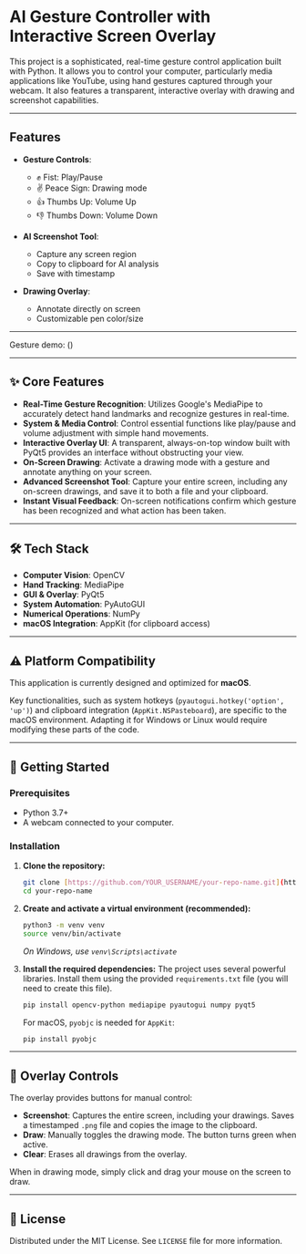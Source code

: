 # AI Gesture Controller with Interactive Screen Overlay

This project is a sophisticated, real-time gesture control application built with Python. It allows you to control your computer, particularly media applications like YouTube, using hand gestures captured through your webcam. It also features a transparent, interactive overlay with drawing and screenshot capabilities.

---

## Features 

- **Gesture Controls**:
  - ✊ Fist: Play/Pause
  - ✌️ Peace Sign: Drawing mode
  - 👍 Thumbs Up: Volume Up
  - 👎 Thumbs Down: Volume Down

- **AI Screenshot Tool**:
  - Capture any screen region
  - Copy to clipboard for AI analysis
  - Save with timestamp

- **Drawing Overlay**:
  - Annotate directly on screen
  - Customizable pen color/size
 
---

Gesture demo: ()

---

## ✨ Core Features

* **Real-Time Gesture Recognition**: Utilizes Google's MediaPipe to accurately detect hand landmarks and recognize gestures in real-time.
* **System & Media Control**: Control essential functions like play/pause and volume adjustment with simple hand movements.
* **Interactive Overlay UI**: A transparent, always-on-top window built with PyQt5 provides an interface without obstructing your view.
* **On-Screen Drawing**: Activate a drawing mode with a gesture and annotate anything on your screen.
* **Advanced Screenshot Tool**: Capture your entire screen, including any on-screen drawings, and save it to both a file and your clipboard.
* **Instant Visual Feedback**: On-screen notifications confirm which gesture has been recognized and what action has been taken.

---

## 🛠️ Tech Stack

* **Computer Vision**: OpenCV
* **Hand Tracking**: MediaPipe
* **GUI & Overlay**: PyQt5
* **System Automation**: PyAutoGUI
* **Numerical Operations**: NumPy
* **macOS Integration**: AppKit (for clipboard access)

---

## ⚠️ Platform Compatibility

This application is currently designed and optimized for **macOS**.

Key functionalities, such as system hotkeys (`pyautogui.hotkey('option', 'up')`) and clipboard integration (`AppKit.NSPasteboard`), are specific to the macOS environment. Adapting it for Windows or Linux would require modifying these parts of the code.

---

## 🚀 Getting Started

### Prerequisites

* Python 3.7+
* A webcam connected to your computer.

### Installation

1.  **Clone the repository:**
    ```bash
    git clone [https://github.com/YOUR_USERNAME/your-repo-name.git](https://github.com/YOUR_USERNAME/your-repo-name.git)
    cd your-repo-name
    ```

2.  **Create and activate a virtual environment (recommended):**
    ```bash
    python3 -m venv venv
    source venv/bin/activate
    ```
    *On Windows, use `venv\Scripts\activate`*

3.  **Install the required dependencies:**
    The project uses several powerful libraries. Install them using the provided `requirements.txt` file (you will need to create this file).
    ```bash
    pip install opencv-python mediapipe pyautogui numpy pyqt5
    ```
    For macOS, `pyobjc` is needed for `AppKit`:
    ```bash
    pip install pyobjc
    ```

---


## 🎨 Overlay Controls

The overlay provides buttons for manual control:

* **Screenshot**: Captures the entire screen, including your drawings. Saves a timestamped `.png` file and copies the image to the clipboard.
* **Draw**: Manually toggles the drawing mode. The button turns green when active.
* **Clear**: Erases all drawings from the overlay.

When in drawing mode, simply click and drag your mouse on the screen to draw.

---

## 📄 License

Distributed under the MIT License. See `LICENSE` file for more information.

